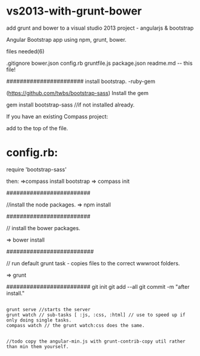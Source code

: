 vs2013-with-grunt-bower
=======================

add grunt and bower to a visual studio 2013 project - angularjs &amp; bootstrap



Angular Bootstrap app 
using npm, grunt, bower.


files needed(6)

.gitignore
bower.json
config.rb
gruntfile.js
package.json
readme.md -- this file!


#######################
install bootstrap. -ruby-gem

(https://github.com/twbs/bootstrap-sass)
Install the gem

gem install bootstrap-sass //if not installed already.

If you have an existing Compass project:

add to the top of the file.
# config.rb:
require 'bootstrap-sass'

then:
=>compass install bootstrap
=> compass init

#########################

//install the node packages.
=> npm install


#########################

// install the bower packages.

=> bower install


##########################


// run default grunt task - copies files to the correct wwwroot folders.

=> grunt 

#########################
git init
git add --all
git commit -m "after install."

~~~~~~~~~~~~~~~~~~~~~~~~~~~~~

grunt serve //starts the server
grunt watch // sub-tasks [ :js, :css, :html] // use to speed up if only doing single tasks.
compass watch // the grunt watch:css does the same.


//todo copy the angular-min.js with grunt-contrib-copy util rather than min them yourself.